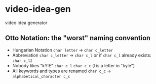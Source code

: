 # video-idea-gen
video idea generator
## Otto Notation: the "worst" naming convention
- Hungarian Notation `char letter` -> `char c_letter`
- Abbreviation `char c_letter` -> `char c_l` or if `char c_l` already exists: `char c_l2`
- Nobody likes "kYlE" `char c_l` `char c_c` (l is a letter in "kyle")
- All keywords and types are renamed `char c_c` -> `alphabetical_character c_c`
